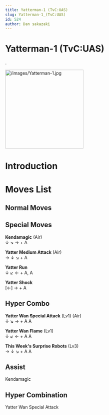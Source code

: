 ```yaml
---
title: Yatterman-1 (TvC:UAS)
slug: Yatterman-1_(TvC:UAS)
id: 524
author: Dan sakazaki
---
```


# Yatterman-1 (TvC:UAS)

.

<img src="/images/Yatterman-1.jpg" title="/images/Yatterman-1.jpg"
width="250" alt="/images/Yatterman-1.jpg" />  

# Introduction

# Moves List

## Normal Moves

## Special Moves

**Kendamagic** (Air)  
↓ ↘ → + A

**Yatter Medium Attack** (Air)  
→ ↓ ↘ + A

**Yatter Run**  
↓ ↙ ← + A, A

**Yatter Shock**  
\[←\] → + A

## Hyper Combo

**Yatter Wan Special Attack** (Lv1) (Air)  
↓ ↘ → + A A

**Yatter Wan Flame** (Lv1)  
↓ ↙ ← + A A

**This Week's Surprise Robots** (Lv3)  
→ ↓ ↘ + A A

## Assist

Kendamagic

## Hyper Combination

Yatter Wan Special Attack
